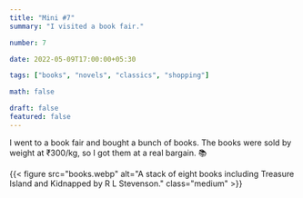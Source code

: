 ```yaml
---
title: "Mini #7"
summary: "I visited a book fair."

number: 7

date: 2022-05-09T17:00:00+05:30

tags: ["books", "novels", "classics", "shopping"]

math: false

draft: false
featured: false
---
```


I went to a book fair and bought a bunch of books. 
The books were sold by weight at ₹300/kg, so I got them at a real bargain. :books: 

{{< figure src="books.webp" alt="A stack of eight books including Treasure Island and Kidnapped by R L Stevenson." class="medium" >}}